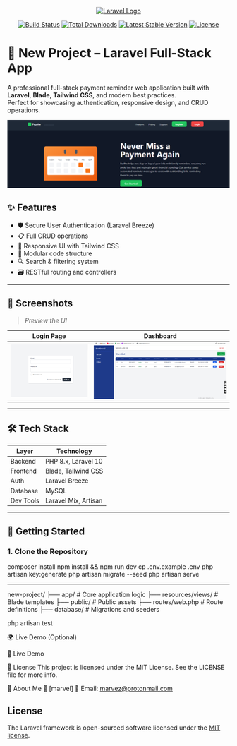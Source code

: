 <p align="center"><a href="https://laravel.com" target="_blank"><img src="https://raw.githubusercontent.com/laravel/art/master/logo-lockup/5%20SVG/2%20CMYK/1%20Full%20Color/laravel-logolockup-cmyk-red.svg" width="400" alt="Laravel Logo"></a></p>

<p align="center">
<a href="https://github.com/laravel/framework/actions"><img src="https://github.com/laravel/framework/workflows/tests/badge.svg" alt="Build Status"></a>
<a href="https://packagist.org/packages/laravel/framework"><img src="https://img.shields.io/packagist/dt/laravel/framework" alt="Total Downloads"></a>
<a href="https://packagist.org/packages/laravel/framework"><img src="https://img.shields.io/packagist/v/laravel/framework" alt="Latest Stable Version"></a>
<a href="https://packagist.org/packages/laravel/framework"><img src="https://img.shields.io/packagist/l/laravel/framework" alt="License"></a>
</p>


# 🚀 New Project – Laravel Full-Stack App

A professional full-stack payment reminder  web application built with **Laravel**, **Blade**, **Tailwind CSS**, and modern best practices.  
Perfect for showcasing authentication, responsive design, and CRUD operations.

<p align="center">
  <img src="https://raw.githubusercontent.com/m-coded/new-project/main/public/images/Screenshot.png" alt="App Screenshot" width="600"/>
</p>

## ✨ Features

- 🛡️ Secure User Authentication (Laravel Breeze)
- 📋 Full CRUD operations
- 🎨 Responsive UI with Tailwind CSS
- 🧩 Modular code structure
- 🔍 Search & filtering system
- 🗃️ RESTful routing and controllers

---

## 📸 Screenshots

> _Preview the UI_

| Login Page | Dashboard |
|------------|-----------|
| ![Login](public/images/login.png) | ![Dashboard](public/images/2025.png) |

---

## 🛠️ Tech Stack

| Layer        | Technology            |
|-------------|------------------------|
| Backend     | PHP 8.x, Laravel 10    |
| Frontend    | Blade, Tailwind CSS    |
| Auth        | Laravel Breeze         |
| Database    | MySQL                  |
| Dev Tools   | Laravel Mix, Artisan   |

---

## 🚀 Getting Started

### 1. Clone the Repository

composer install
npm install && npm run dev
cp .env.example .env
php artisan key:generate
php artisan migrate --seed
php artisan serve

----

new-project/
├── app/               # Core application logic
├── resources/views/   # Blade templates
├── public/            # Public assets
├── routes/web.php     # Route definitions
├── database/          # Migrations and seeders

php artisan test

🌍 Live Demo (Optional)

🔗 Live Demo

📜 License
This project is licensed under the MIT License.
See the LICENSE file for more info.

🙋 About Me
👤 [marvel]
📧 Email: marvez@protonmail.com








## License

The Laravel framework is open-sourced software licensed under the [MIT license](https://opensource.org/licenses/MIT).
